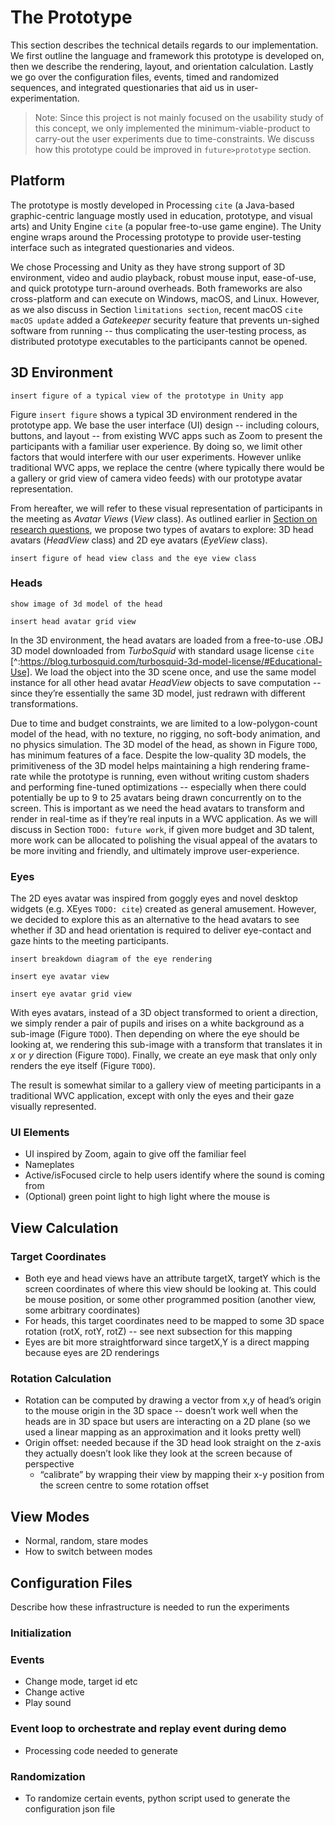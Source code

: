 # The Prototype

This section describes the technical details regards to our implementation. We first outline the language and framework this prototype is developed on, then we describe the rendering, layout, and orientation calculation. Lastly we go over the configuration files, events, timed and randomized sequences, and integrated questionaries that aid us in user-experimentation.

> Note: Since this project is not mainly focused on the usability study of this concept, we only implemented the minimum-viable-product to carry-out the user experiments due to time-constraints. We discuss how this prototype could be improved in `future>prototype` section.

## Platform

The prototype is mostly developed in Processing `cite` (a Java-based graphic-centric language mostly used in education, prototype, and visual arts) and Unity Engine `cite` (a popular free-to-use game engine). The Unity engine wraps around the Processing prototype to provide user-testing interface such as integrated questionaries and videos.

We chose Processing and Unity as they have strong support of 3D environment, video and audio playback, robust mouse input, ease-of-use, and quick prototype turn-around overheads. Both frameworks are also cross-platform and can execute on Windows, macOS, and Linux. However, as we also discuss in Section `limitations section`, recent macOS `cite macOS update` added a *Gatekeeper* security feature that prevents un-sighed software from running -- thus complicating the user-testing process, as distributed prototype executables to the participants cannot be opened.

## 3D Environment


`insert figure of a typical view of the prototype in Unity app`

Figure `insert figure` shows a typical 3D environment rendered in the prototype app. We base the user interface (UI) design -- including colours, buttons, and layout -- from existing WVC apps such as Zoom to present the participants with a familiar user experience. By doing so, we limit other factors that would interfere with our user experiments. However unlike traditional WVC apps, we replace the centre (where typically there would be a gallery or grid view of camera video feeds) with our prototype avatar representation.

From hereafter, we will refer to these visual representation of participants in the meeting as *Avatar Views* (*View* class). As outlined earlier in [Section on research questions](#research-questions-and-scope), we propose two types of avatars to explore: 3D head avatars (*HeadView* class) and 2D eye avatars (*EyeView* class). 

`insert figure of head view class and the eye view class`


### Heads

`show image of 3d model of the head`

`insert head avatar grid view`

In the 3D environment, the head avatars are loaded from a free-to-use .OBJ 3D model downloaded from *TurboSquid* with standard usage license `cite` [^:https://blog.turbosquid.com/turbosquid-3d-model-license/#Educational-Use]. 
We load the object into the 3D scene once, and use the same model instance for all other head avatar *HeadView* objects to save computation -- since they’re essentially the same 3D model, just redrawn with different transformations.

Due to time and budget constraints, we are limited to a low-polygon-count model of the head, with no texture, no rigging, no soft-body animation, and no physics simulation. The 3D model of the head, as shown in Figure `TODO`, has minimum features of a face. Despite the low-quality 3D models, the primitiveness of the 3D model helps maintaining a high rendering frame-rate while the prototype is running, even without writing custom shaders and performing fine-tuned optimizations -- especially when there could potentially be up to 9 to 25 avatars being drawn concurrently on to the screen. This is important as we need the head avatars to transform and render in real-time as if they’re real inputs in a WVC application.
As we will discuss in Section `TODO: future work`, if given more budget and 3D talent, more work can be allocated to polishing the visual appeal of the avatars to be more inviting and friendly, and ultimately improve user-experience.

### Eyes

The 2D eyes avatar was inspired from goggly eyes and novel desktop widgets (e.g. XEyes `TODO: cite`) created as general amusement. However, we decided to explore this as an alternative to the head avatars to see whether if 3D and head orientation is required to deliver eye-contact and gaze hints to the meeting participants. 

`insert breakdown diagram of the eye rendering`

`insert eye avatar view`

`insert eye avatar grid view`

With eyes avatars, instead of a 3D object transformed to orient a direction, we simply render a pair of pupils and irises on a white background as a sub-image (Figure `TODO`). Then depending on where the eye should be looking at, we rendering this sub-image with a transform that translates it in $x$ or $y$ direction (Figure `TODO`). Finally, we create an eye mask that only only renders the eye itself (Figure `TODO`).

The result is somewhat similar to a gallery view of meeting participants in a traditional WVC application, except with only the eyes and their gaze visually represented.

### UI Elements

- UI inspired by Zoom, again to give off the familiar feel
- Nameplates
- Active/isFocused circle to help users identify where the sound is coming from
- (Optional) green point light to high light where the mouse is

## View Calculation

### Target Coordinates

- Both eye and head views have an attribute targetX, targetY which is the screen coordinates of where this view should be looking at. This could be mouse position, or some other programmed position (another view, some arbitrary coordinates)
- For heads, this target coordinates need to be mapped to some 3D space rotation (rotX, rotY, rotZ) -- see next subsection for this mapping
- Eyes are bit more straightforward since targetX,Y is a direct mapping because eyes are 2D renderings

### Rotation Calculation
- Rotation can be computed by drawing a vector from x,y of head’s origin to the mouse origin in the 3D space -- doesn’t work well when the heads are in 3D space but users are interacting on a 2D plane (so we used a linear mapping as an approximation and it looks pretty well)
- Origin offset: needed because if the 3D head look straight on the z-axis they actually doesn’t look like they look at the screen because of perspective
	- “calibrate” by wrapping their view by mapping their x-y position from the screen centre to some rotation offset

## View Modes

- Normal, random, stare modes
- How to switch between modes

## Configuration Files

Describe how these infrastructure is needed to run the experiments

### Initialization

### Events

- Change mode, target id etc
- Change active
- Play sound

### Event loop to orchestrate and replay event during demo
- Processing code needed to generate 

### Randomization
- To randomize certain events, python script used to generate the configuration json file
